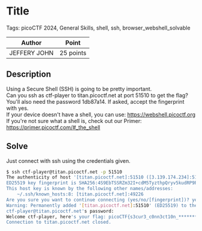 # Title

Tags: picoCTF 2024, General Skills, shell, ssh, browser_webshell_solvable

| Author | Point    |
| ------ | -------- |
| JEFFERY JOHN |  25 points |

## Description

Using a Secure Shell (SSH) is going to be pretty important.  
Can you ssh as ctf-player to titan.picoctf.net at port 51510 to get the flag?  
You'll also need the password 1db87a14. If asked, accept the fingerprint with yes.  
If your device doesn't have a shell, you can use: https://webshell.picoctf.org  
If you're not sure what a shell is, check out our Primer: https://primer.picoctf.com/#_the_shell

## Solve

Just connect with ssh using the credentials given.

```bash
$ ssh ctf-player@titan.picoctf.net -p 51510
The authenticity of host '[titan.picoctf.net]:51510 ([3.139.174.234]:51510)' can't be established.
ED25519 key fingerprint is SHA256:4S9EbTSSRZm32I+cdM5TyzthpQryv5kudRP9PIKT7XQ.
This host key is known by the following other names/addresses:
    ~/.ssh/known_hosts:8: [titan.picoctf.net]:49226
Are you sure you want to continue connecting (yes/no/[fingerprint])? yes
Warning: Permanently added '[titan.picoctf.net]:51510' (ED25519) to the list of known hosts.
ctf-player@titan.picoctf.net's password:
Welcome ctf-player, here's your flag: picoCTF{s3cur3_c0nn3ct10n_********}
Connection to titan.picoctf.net closed.
```